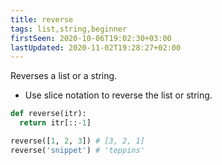 ```yaml
---
title: reverse
tags: list,string,beginner
firstSeen: 2020-10-06T19:02:30+03:00
lastUpdated: 2020-11-02T19:28:27+02:00
---
```


Reverses a list or a string.

- Use slice notation to reverse the list or string.

```py
def reverse(itr):
  return itr[::-1]
```

```py
reverse([1, 2, 3]) # [3, 2, 1]
reverse('snippet') # 'teppins'
```
